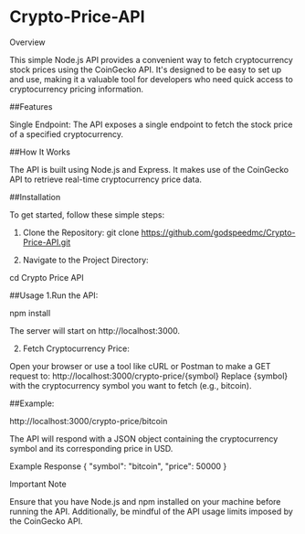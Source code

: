 # Crypto-Price-API
Overview




This simple Node.js API provides a convenient way to fetch cryptocurrency stock prices using the CoinGecko API. It's designed to be easy to set up and use, making it a valuable tool for developers who need quick access to cryptocurrency pricing information.

##Features



Single Endpoint: The API exposes a single endpoint to fetch the stock price of a specified cryptocurrency.

##How It Works



The API is built using Node.js and Express. It makes use of the CoinGecko API to retrieve real-time cryptocurrency price data.

##Installation



To get started, follow these simple steps:

1. Clone the Repository:
git clone https://github.com/godspeedmc/Crypto-Price-API.git

2. Navigate to the Project Directory:
   
cd Crypto Price API

##Usage
1.Run the API:

npm install

The server will start on http://localhost:3000.

2. Fetch Cryptocurrency Price:

Open your browser or use a tool like cURL or Postman to make a GET request to:
http://localhost:3000/crypto-price/{symbol}
Replace {symbol} with the cryptocurrency symbol you want to fetch (e.g., bitcoin).

##Example:



http://localhost:3000/crypto-price/bitcoin

The API will respond with a JSON object containing the cryptocurrency symbol and its corresponding price in USD.

Example Response
{
  "symbol": "bitcoin",
  "price": 50000
}


Important Note



Ensure that you have Node.js and npm installed on your machine before running the API. Additionally, be mindful of the API usage limits imposed by the CoinGecko API.


